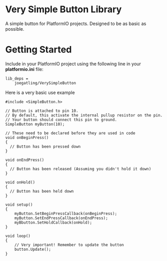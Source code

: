 # Very Simple Button Library
A simple button for PlatformIO projects. Designed to be as basic as possible.

# Getting Started
Include in your PlatformIO project using the following line in your **platformio.ini** file:
```
lib_deps = 
	joegatling/VerySimpleButton
```

Here is a very basic use example

```
#include <SimpleButton.h>

// Button is attached to pin 10.
// By default, this activate the internal pullup resistor on the pin.
// Your button should connect this pin to ground.
SimpleButton myButton(10);

// These need to be declared before they are used in code
void onBeginPress()
{
  // Button has been pressed down
}

void onEndPress()
{
  // Button has been released (Assuming you didn't hold it down)
}

void onHold()
{
  // Button has been held down
}

void setup() 
{
    myButton.SetBeginPressCallback(onBeginPress);
    myButton.SetEndPressCallback(onEndPress);
    myBbutton.SetHoldCallback(onHold);
}

void loop()
{
    // Very important! Remember to update the button
    button.Update();
}



```
